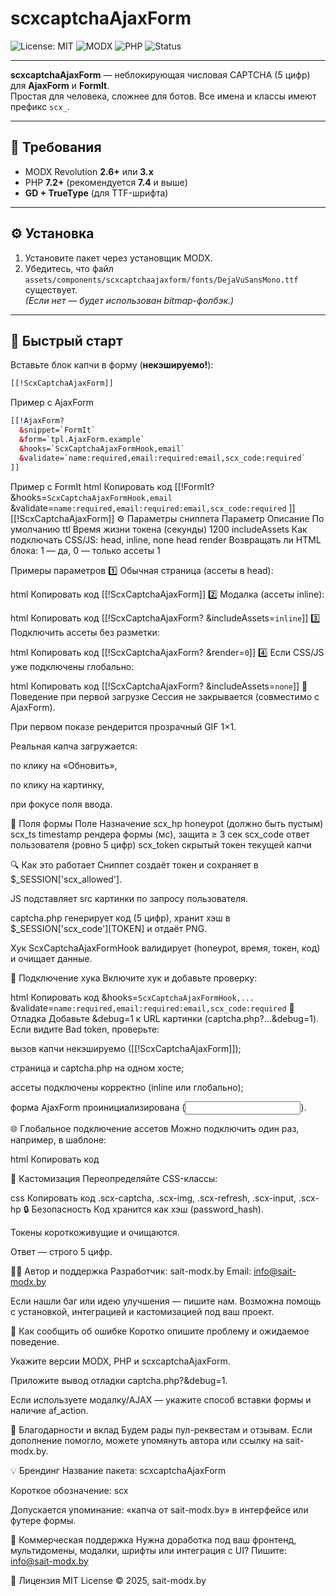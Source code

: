 # scxcaptchaAjaxForm

![License: MIT](https://img.shields.io/badge/License-MIT-green.svg)
![MODX](https://img.shields.io/badge/MODX-2.8%2B%20%7C%203.x-blue)
![PHP](https://img.shields.io/badge/PHP-7.4%2B%20%7C%208.x-blue)
![Status](https://img.shields.io/badge/Status-stable-brightgreen)

---

**scxcaptchaAjaxForm** — неблокирующая числовая CAPTCHA (5 цифр) для **AjaxForm** и **FormIt**.  
Простая для человека, сложнее для ботов. Все имена и классы имеют префикс `scx_`.

---

## 🔧 Требования
- MODX Revolution **2.6+** или **3.x**
- PHP **7.2+** (рекомендуется **7.4** и выше)
- **GD + TrueType** (для TTF-шрифта)

---

## ⚙️ Установка
1. Установите пакет через установщик MODX.  
2. Убедитесь, что файл  
   `assets/components/scxcaptchaajaxform/fonts/DejaVuSansMono.ttf`  
   существует.  
   *(Если нет — будет использован bitmap-фолбэк.)*

---

## 🚀 Быстрый старт

Вставьте блок капчи в форму (**некэшируемо!**):

```html
[[!ScxCaptchaAjaxForm]]
```
Пример с AjaxForm
```html
[[!AjaxForm?
  &snippet=`FormIt`
  &form=`tpl.AjaxForm.example`
  &hooks=`ScxCaptchaAjaxFormHook,email`
  &validate=`name:required,email:required:email,scx_code:required`
]]
```
Пример с FormIt
html
Копировать код
[[!FormIt?
  &hooks=`ScxCaptchaAjaxFormHook,email`
  &validate=`name:required,email:required:email,scx_code:required`
]]
[[!ScxCaptchaAjaxForm]]
⚙️ Параметры сниппета
Параметр	Описание	По умолчанию
ttl	Время жизни токена (секунды)	1200
includeAssets	Как подключать CSS/JS: head, inline, none	head
render	Возвращать ли HTML блока: 1 — да, 0 — только ассеты	1

Примеры параметров
1️⃣ Обычная страница (ассеты в head):

html
Копировать код
[[!ScxCaptchaAjaxForm]]
2️⃣ Модалка (ассеты inline):

html
Копировать код
[[!ScxCaptchaAjaxForm? &includeAssets=`inline`]]
3️⃣ Подключить ассеты без разметки:

html
Копировать код
[[!ScxCaptchaAjaxForm? &render=`0`]]
4️⃣ Если CSS/JS уже подключены глобально:

html
Копировать код
[[!ScxCaptchaAjaxForm? &includeAssets=`none`]]
🧠 Поведение при первой загрузке
Сессия не закрывается (совместимо с AjaxForm).

При первом показе рендерится прозрачный GIF 1×1.

Реальная капча загружается:

по клику на «Обновить»,

по клику на картинку,

при фокусе поля ввода.

🧩 Поля формы
Поле	Назначение
scx_hp	honeypot (должно быть пустым)
scx_ts	timestamp рендера формы (мс), защита ≥ 3 сек
scx_code	ответ пользователя (ровно 5 цифр)
scx_token	скрытый токен текущей капчи

🔍 Как это работает
Сниппет создаёт токен и сохраняет в $_SESSION['scx_allowed'].

JS подставляет src картинки по запросу пользователя.

captcha.php генерирует код (5 цифр), хранит хэш в $_SESSION['scx_code'][TOKEN] и отдаёт PNG.

Хук ScxCaptchaAjaxFormHook валидирует (honeypot, время, токен, код) и очищает данные.

🔗 Подключение хука
Включите хук и добавьте проверку:

html
Копировать код
&hooks=`ScxCaptchaAjaxFormHook,...`
&validate=`name:required,email:required:email,scx_code:required`
🧰 Отладка
Добавьте &debug=1 к URL картинки (captcha.php?...&debug=1).
Если видите Bad token, проверьте:

вызов капчи некэшируемо ([[!ScxCaptchaAjaxForm]]);

страница и captcha.php на одном хосте;

ассеты подключены корректно (inline или глобально);

форма AjaxForm проинициализирована (<input name="af_action">).

🌐 Глобальное подключение ассетов
Можно подключить один раз, например, в шаблоне:

html
Копировать код
<link rel="stylesheet" href="[[++assets_url]]components/scxcaptchaajaxform/scx.css">
<script src="[[++assets_url]]components/scxcaptchaajaxform/scx.js"></script>
🎨 Кастомизация
Переопределяйте CSS-классы:

css
Копировать код
.scx-captcha, .scx-img, .scx-refresh, .scx-input, .scx-hp
🔒 Безопасность
Код хранится как хэш (password_hash).

Токены короткоживущие и очищаются.

Ответ — строго 5 цифр.

👨‍💻 Автор и поддержка
Разработчик: sait-modx.by
Email: info@sait-modx.by

Если нашли баг или идею улучшения — пишите нам.
Возможна помощь с установкой, интеграцией и кастомизацией под ваш проект.

🐞 Как сообщить об ошибке
Коротко опишите проблему и ожидаемое поведение.

Укажите версии MODX, PHP и scxcaptchaAjaxForm.

Приложите вывод отладки captcha.php?&debug=1.

Если используете модалку/AJAX — укажите способ вставки формы и наличие af_action.

🙏 Благодарности и вклад
Будем рады пул-реквестам и отзывам.
Если дополнение помогло, можете упомянуть автора или ссылку на sait-modx.by.

💡 Брендинг
Название пакета: scxcaptchaAjaxForm

Короткое обозначение: scx

Допускается упоминание:
«капча от sait-modx.by» в интерфейсе или футере формы.

💼 Коммерческая поддержка
Нужна доработка под ваш фронтенд, мультидомены, модалки, шрифты или интеграция с UI?
Пишите: info@sait-modx.by

📜 Лицензия
MIT License
© 2025, sait-modx.by

